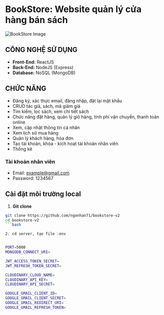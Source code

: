# BookStore: Website quản lý cửa hàng bán sách



![BookStore Image](https://camo.githubusercontent.com/7f5d9d82264218132352401d5d753fd153ec2e500eaa72e2d58ade6e7f2aead8/68747470733a2f2f7265732e636c6f7564696e6172792e636f6d2f6462796e676c76776b2f696d6167652f75706c6f61642f76313637343635313439342f69653231332f436170747572655f7172746962742e706e67)

## CÔNG NGHỆ SỬ DỤNG
- **Front-End:** ReactJS
- **Back-End:** NodeJS (Express)
- **Database:** NoSQL (MongoDB)

## CHỨC NĂNG
- Đăng ký, xác thực email, đăng nhập, đặt lại mật khẩu
- CRUD tác giả, sách, mã giảm giá
- Tìm kiếm, lọc sách, xem chi tiết sách
- Chức năng đặt hàng, quản lý giỏ hàng, tính phí vận chuyển, thanh toán online
- Xem, cập nhật thông tin cá nhân
- Xem lịch sử mua hàng
- Quản lý khách hàng, hóa đơn
- Tạo tài khoản, khóa - kích hoạt tài khoản nhân viên
- Thống kê

### Tài khoản nhân viên
- Email: example@gmail.com
- Password: 1234567


## Cài đặt môi trường local

1. **Git clone**

```bash
git clone https://github.com/ngonhan71/bookstore-v2
cd bookstore-v2
```bash

2. cd server, tạo file .env


PORT=5000
MONGODB_CONNECT_URI=

JWT_ACCESS_TOKEN_SECRET=
JWT_REFRESH_TOKEN_SECRET=

CLOUDINARY_CLOUD_NAME=
CLOUDINARY_API_KEY=
CLOUDINARY_API_SECRET=

GOOGLE_GMAIL_CLIENT_ID=
GOOGLE_GMAIL_CLIENT_SECRET=
GOOGLE_GMAIL_REDIRECT_URI=
GOOGLE_GMAIL_REFRESH_TOKEN=


